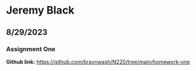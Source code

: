 # Jeremy Black

## 8/29/2023

### Assignment One

**Github link:** https://github.com/braynwash/N220/tree/main/homework-one
